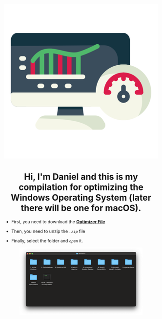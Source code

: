 <div align="center">
<img src="./IMG/Computer speed.png">
</div>

# <div align="center">Hi, I'm Daniel and this is my compilation for optimizing the Windows Operating System (later there will be one for macOS).</div>

[comment]: <> (Optimizer File v1.0.0 [Feb/12/2024] )
- First, you need to download the [**Optimizer File**](./DaniOS-Optimizer.zip)

- Then, you need to unzip the _`.zip`_ file

- Finally, select the folder and _`open`_ it.

<div align="center">
<img src="./IMG/Folder.png" width="80%">
</div>
